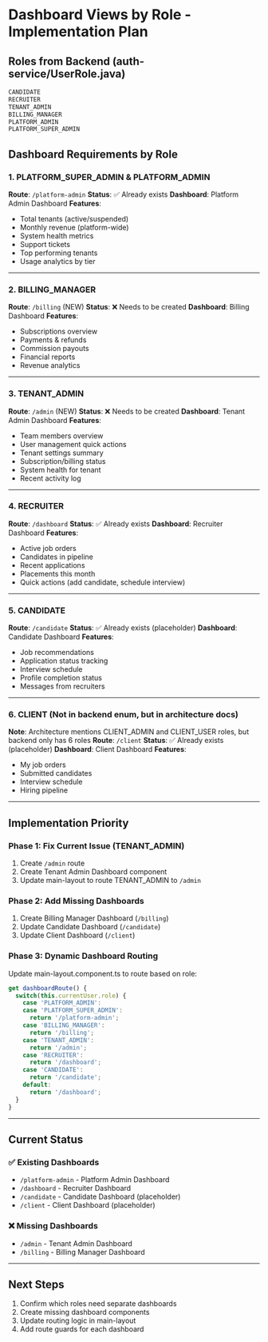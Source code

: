 # Dashboard Views by Role - Implementation Plan

## Roles from Backend (auth-service/UserRole.java)
```java
CANDIDATE
RECRUITER
TENANT_ADMIN
BILLING_MANAGER
PLATFORM_ADMIN
PLATFORM_SUPER_ADMIN
```

## Dashboard Requirements by Role

### 1. PLATFORM_SUPER_ADMIN & PLATFORM_ADMIN
**Route**: `/platform-admin`
**Status**: ✅ Already exists
**Dashboard**: Platform Admin Dashboard
**Features**:
- Total tenants (active/suspended)
- Monthly revenue (platform-wide)
- System health metrics
- Support tickets
- Top performing tenants
- Usage analytics by tier

---

### 2. BILLING_MANAGER
**Route**: `/billing` (NEW)
**Status**: ❌ Needs to be created
**Dashboard**: Billing Dashboard
**Features**:
- Subscriptions overview
- Payments & refunds
- Commission payouts
- Financial reports
- Revenue analytics

---

### 3. TENANT_ADMIN
**Route**: `/admin` (NEW)
**Status**: ❌ Needs to be created
**Dashboard**: Tenant Admin Dashboard
**Features**:
- Team members overview
- User management quick actions
- Tenant settings summary
- Subscription/billing status
- System health for tenant
- Recent activity log

---

### 4. RECRUITER
**Route**: `/dashboard`
**Status**: ✅ Already exists
**Dashboard**: Recruiter Dashboard
**Features**:
- Active job orders
- Candidates in pipeline
- Recent applications
- Placements this month
- Quick actions (add candidate, schedule interview)

---

### 5. CANDIDATE
**Route**: `/candidate`
**Status**: ✅ Already exists (placeholder)
**Dashboard**: Candidate Dashboard
**Features**:
- Job recommendations
- Application status tracking
- Interview schedule
- Profile completion status
- Messages from recruiters

---

### 6. CLIENT (Not in backend enum, but in architecture docs)
**Note**: Architecture mentions CLIENT_ADMIN and CLIENT_USER roles, but backend only has 6 roles
**Route**: `/client`
**Status**: ✅ Already exists (placeholder)
**Dashboard**: Client Dashboard
**Features**:
- My job orders
- Submitted candidates
- Interview schedule
- Hiring pipeline

---

## Implementation Priority

### Phase 1: Fix Current Issue (TENANT_ADMIN)
1. Create `/admin` route
2. Create Tenant Admin Dashboard component
3. Update main-layout to route TENANT_ADMIN to `/admin`

### Phase 2: Add Missing Dashboards
1. Create Billing Manager Dashboard (`/billing`)
2. Update Candidate Dashboard (`/candidate`)
3. Update Client Dashboard (`/client`)

### Phase 3: Dynamic Dashboard Routing
Update main-layout.component.ts to route based on role:
```typescript
get dashboardRoute() {
  switch(this.currentUser.role) {
    case 'PLATFORM_ADMIN':
    case 'PLATFORM_SUPER_ADMIN':
      return '/platform-admin';
    case 'BILLING_MANAGER':
      return '/billing';
    case 'TENANT_ADMIN':
      return '/admin';
    case 'RECRUITER':
      return '/dashboard';
    case 'CANDIDATE':
      return '/candidate';
    default:
      return '/dashboard';
  }
}
```

---

## Current Status

### ✅ Existing Dashboards
- `/platform-admin` - Platform Admin Dashboard
- `/dashboard` - Recruiter Dashboard
- `/candidate` - Candidate Dashboard (placeholder)
- `/client` - Client Dashboard (placeholder)

### ❌ Missing Dashboards
- `/admin` - Tenant Admin Dashboard
- `/billing` - Billing Manager Dashboard

---

## Next Steps
1. Confirm which roles need separate dashboards
2. Create missing dashboard components
3. Update routing logic in main-layout
4. Add route guards for each dashboard
